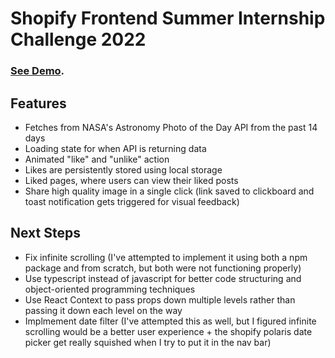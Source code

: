 # Shopify Frontend Summer Internship Challenge 2022

### [See Demo](https://thawing-bayou-98730.herokuapp.com/).

## Features

- Fetches from NASA's Astronomy Photo of the Day API from the past 14 days
- Loading state for when API is returning data
- Animated "like" and "unlike" action
- Likes are persistently stored using local storage
- Liked pages, where users can view their liked posts
- Share high quality image in a single click (link saved to clickboard and toast notification gets triggered for visual feedback)

## Next Steps
- Fix infinite scrolling (I've attempted to implement it using both a npm package and from scratch, but both were not functioning properly)
- Use typescript instead of javascript for better code structuring and object-oriented programming techniques
- Use React Context to pass props down multiple levels rather than passing it down each level on the way
- Implmement date filter (I've attempted this as well, but I figured infinite scrolling would be a better user experience + the shopify polaris date picker get really squished when I try to put it in the nav bar)

